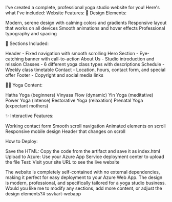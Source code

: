 I've created a complete, professional yoga studio website for you! Here's what I've included:
Website Features:
🎨 Design Elements:

Modern, serene design with calming colors and gradients
Responsive layout that works on all devices
Smooth animations and hover effects
Professional typography and spacing

📱 Sections Included:

Header - Fixed navigation with smooth scrolling
Hero Section - Eye-catching banner with call-to-action
About Us - Studio introduction and mission
Classes - 6 different yoga class types with descriptions
Schedule - Weekly class timetable
Contact - Location, hours, contact form, and special offer
Footer - Copyright and social media links

🧘‍♀️ Yoga Content:

Hatha Yoga (beginners)
Vinyasa Flow (dynamic)
Yin Yoga (meditative)
Power Yoga (intense)
Restorative Yoga (relaxation)
Prenatal Yoga (expectant mothers)

✨ Interactive Features:

Working contact form
Smooth scroll navigation
Animated elements on scroll
Responsive mobile design
Header that changes on scroll

How to Deploy:

Save the HTML: Copy the code from the artifact and save it as index.html
Upload to Azure: Use your Azure App Service deployment center to upload the file
Test: Visit your site URL to see the live website

The website is completely self-contained with no external dependencies, making it perfect for easy deployment to your Azure Web App. The design is modern, professional, and specifically tailored for a yoga studio business.
Would you like me to modify any sections, add more content, or adjust the design elements?#   s s v k a r t - w e b a p p  
 